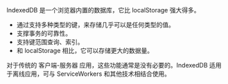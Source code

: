 IndexedDB 是一个浏览器内置的数据库，它比 localStorage 强大得多。
- 通过支持多种类型的键，来存储几乎可以是任何类型的值。
- 支撑事务的可靠性。
- 支持键范围查询、索引。
- 和 localStorage 相比，它可以存储更大的数据量。

对于传统的 客户端-服务器 应用，这些功能通常是没有必要的。IndexedDB 适用于离线应用，可与 ServiceWorkers 和其他技术相结合使用。